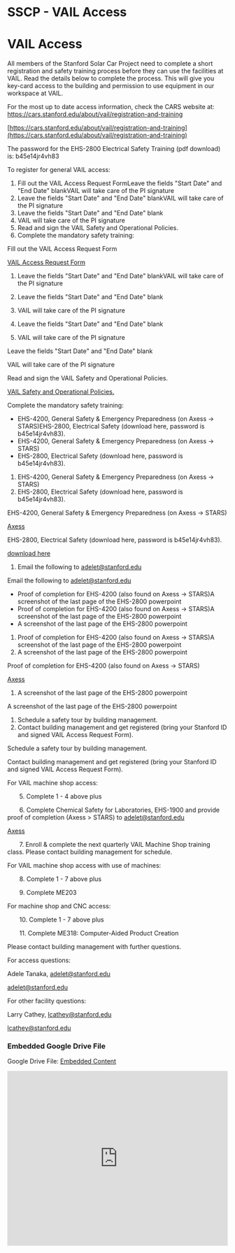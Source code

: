 # SSCP - VAIL Access

# VAIL Access

All members of the Stanford Solar Car Project need to complete a short registration and safety training process before they can use the facilities at VAIL. Read the details below to complete the process. This will give you key-card access to the building and permission to use equipment in our workspace at VAIL.

For the most up to date access information, check the CARS website at: https://cars.stanford.edu/about/vail/registration-and-training

[https://cars.stanford.edu/about/vail/registration-and-training](https://cars.stanford.edu/about/vail/registration-and-training)

The password for the EHS-2800 Electrical Safety Training (pdf download) is: b45e14jr4vh83

To register for general VAIL access:

1. Fill out the VAIL Access Request FormLeave the fields "Start Date" and "End Date" blankVAIL will take care of the PI signature
2. Leave the fields "Start Date" and "End Date" blankVAIL will take care of the PI signature
3. Leave the fields "Start Date" and "End Date" blank
4. VAIL will take care of the PI signature
5. Read and sign the VAIL Safety and Operational Policies.
6. Complete the mandatory safety training:

Fill out the VAIL Access Request Form

[VAIL Access Request Form](https://cars.stanford.edu/sites/default/files/vail_card_access_req_form.pdf)

1. Leave the fields "Start Date" and "End Date" blankVAIL will take care of the PI signature
2. Leave the fields "Start Date" and "End Date" blank
3. VAIL will take care of the PI signature

1. Leave the fields "Start Date" and "End Date" blank
2. VAIL will take care of the PI signature

Leave the fields "Start Date" and "End Date" blank

VAIL will take care of the PI signature

Read and sign the VAIL Safety and Operational Policies.

[VAIL Safety and Operational Policies.](https://cars.stanford.edu/sites/default/files/vail_safety_v4.1.pdf)

Complete the mandatory safety training:

* EHS-4200, General Safety & Emergency Preparedness (on Axess -> STARS)EHS-2800, Electrical Safety (download here, password is b45e14jr4vh83).
* EHS-4200, General Safety & Emergency Preparedness (on Axess -> STARS)
* EHS-2800, Electrical Safety (download here, password is b45e14jr4vh83).

1. EHS-4200, General Safety & Emergency Preparedness (on Axess -> STARS)
2. EHS-2800, Electrical Safety (download here, password is b45e14jr4vh83).

EHS-4200, General Safety & Emergency Preparedness (on Axess -> STARS)

[Axess](http://axess.stanford.edu/)

EHS-2800, Electrical Safety (download here, password is b45e14jr4vh83).

[download here](https://cars.stanford.edu/sites/default/files/e_safety_training.pdf)

1. Email the following to adelet@stanford.edu

Email the following to adelet@stanford.edu

* Proof of completion for EHS-4200 (also found on Axess -> STARS)A screenshot of the last page of the EHS-2800 powerpoint
* Proof of completion for EHS-4200 (also found on Axess -> STARS)A screenshot of the last page of the EHS-2800 powerpoint
* A screenshot of the last page of the EHS-2800 powerpoint

1. Proof of completion for EHS-4200 (also found on Axess -> STARS)A screenshot of the last page of the EHS-2800 powerpoint
2. A screenshot of the last page of the EHS-2800 powerpoint

Proof of completion for EHS-4200 (also found on Axess -> STARS)

[Axess](http://axess.stanford.edu/)

1. A screenshot of the last page of the EHS-2800 powerpoint

A screenshot of the last page of the EHS-2800 powerpoint

1. Schedule a safety tour by building management.
2. Contact building management and get registered (bring your Stanford ID and signed VAIL Access Request Form).

Schedule a safety tour by building management.

Contact building management and get registered (bring your Stanford ID and signed VAIL Access Request Form).

For VAIL machine shop access:

       5. Complete 1 - 4 above plus

       6. Complete Chemical Safety for Laboratories, EHS-1900 and provide proof of completion (Axess > STARS) to adelet@stanford.edu

[Axess](http://axess.stanford.edu/)

       7. Enroll & complete the next quarterly VAIL Machine Shop training class. Please contact building management for schedule.

For VAIL machine shop access with use of machines: 

       8. Complete 1 - 7 above plus

       9. Complete ME203

For machine shop and CNC access:

       10. Complete 1 - 7 above plus

       11. Complete ME318: Computer-Aided Product Creation

Please contact building management with further questions.

For access questions:

Adele Tanaka, adelet@stanford.edu

[adelet@stanford.edu](mailto:adelet@stanford.edu)

For other facility questions:

Larry Cathey, lcathey@stanford.edu

[lcathey@stanford.edu](mailto:lcathey@stanford.edu)

[](https://drive.google.com/folderview?id=14YfY8zfjFMpLfUct72dvWmyxWBF4ddx1)

### Embedded Google Drive File

Google Drive File: [Embedded Content](https://drive.google.com/embeddedfolderview?id=14YfY8zfjFMpLfUct72dvWmyxWBF4ddx1#list)

<iframe width="100%" height="400" src="https://drive.google.com/embeddedfolderview?id=14YfY8zfjFMpLfUct72dvWmyxWBF4ddx1#list" frameborder="0"></iframe>

